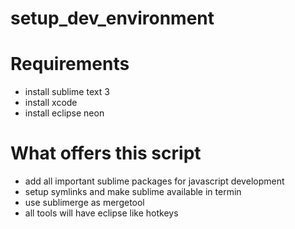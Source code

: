 # setup_dev_environment

# Requirements
- install sublime text 3
- install xcode
- install eclipse neon

# What offers this script
- add all important sublime packages for javascript development
- setup symlinks and make sublime available in termin
- use sublimerge as mergetool
- all tools will have eclipse like hotkeys
